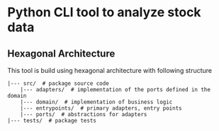 # Python CLI tool to analyze stock data

## Hexagonal Architecture

This tool is build using hexagonal architecture with following structure

    |--- src/  # package source code
        |--- adapters/  # implementation of the ports defined in the domain
        |--- domain/  # implementation of business logic
        |--- entrypoints/  # primary adapters, entry points
        |--- ports/  # abstractions for adapters
    |--- tests/  # package tests
